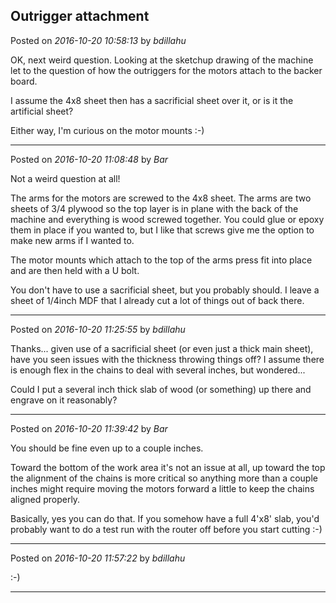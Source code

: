 ## Outrigger attachment
Posted on *2016-10-20 10:58:13* by *bdillahu*

OK, next weird question. Looking at the sketchup drawing of the machine let to the question of how the outriggers for the motors attach to the backer board. 

I assume the 4x8 sheet then has a sacrificial sheet over it, or is it the artificial sheet?

Either way, I'm curious on the motor mounts :-)

---

Posted on *2016-10-20 11:08:48* by *Bar*

Not a weird question at all!

The arms for the motors are screwed to the 4x8 sheet. The arms are two sheets of 3/4 plywood so the top layer is in plane with the back of the machine and everything is wood screwed together. You could glue or epoxy them in place if you wanted to, but I like that screws give me the option to make new arms if I wanted to.

The motor mounts which attach to the top of the arms press fit into place and are then held with a U bolt.

You don't have to use a sacrificial sheet, but you probably should. I leave a sheet of 1/4inch MDF that I already cut a lot of things out of back there.

---

Posted on *2016-10-20 11:25:55* by *bdillahu*

Thanks... given use of a sacrificial sheet (or even just a thick main sheet), have you seen issues with the thickness throwing things off? I assume there is enough flex in the chains to deal with several inches, but wondered... 

Could I put a several inch thick slab of wood (or something) up there and engrave on it reasonably?

---

Posted on *2016-10-20 11:39:42* by *Bar*

You should be fine even up to a couple inches. 

Toward the bottom of the work area it's not an issue at all, up toward the top the alignment of the chains is more critical so anything more than a couple inches might require moving the motors forward a little to keep the chains aligned properly. 

Basically, yes you can do that. If you somehow have a full 4'x8' slab, you'd probably want to do a test run with the router off before you start cutting :-)

---

Posted on *2016-10-20 11:57:22* by *bdillahu*

:-)

---

